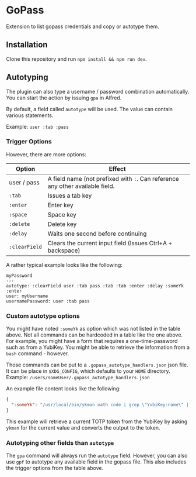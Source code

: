 # GoPass

Extension to list gopass credentials and copy or autotype them.

## Installation

Clone this repository and run `npm install && npm run dev`.


## Autotyping

The plugin can also type a username / password combination automatically. You can start the action by issuing `gpa` in Alfred.

By default, a field called `autotype` will be used. The value can contain various statements.

Example: `user :tab :pass`

### Trigger Options

However, there are more options:

| Option        | Effect                                                                        |
|---------------|-------------------------------------------------------------------------------|
| user / pass   | A field name (not prefixed with `:`. Can reference any other available field. |
| `:tab`        | Issues a tab key                                                              |
| `:enter`      | Enter key                                                                     |
| `:space`      | Space key                                                                     |
| `:delete`     | Delete key                                                                    |
| `:delay`      | Waits one second before continuing                                            |
| `:clearField` | Clears the current input field (Issues Ctrl+A + backspace)                    |

A rather typical example looks like the following:

```
myPassword
---
autotype: :clearField user :tab pass :tab :tab :enter :delay :someYk :enter
user: myUsername
usernamePassword: user :tab pass
```

### Custom autotype options

You might have noted `:someYk` as option which was not listed in the table above. Not all commands can be hardcoded in a table like the one above. For example, you might have a form that requires a one-time-password such as from a YubiKey. You might be able to retrieve the information from a `bash` command - however.

Those commands can be put to a `.gopass_autotype_handlers.json` json file. It can be place in `$XDG_CONFIG`, which defaults to your `HOME` directory. Example: `/users/someUser/.gopass_autotype_handlers.json`

An example file content looks like the following:

```json
{
  ":someYk": "/usr/local/bin/ykman oath code | grep \"YubiKey:name\" | sed 's/.*\\([0-9]\\{6\\}\\)$/\\1/g'"
}
```

This example will retrieve a current TOTP token from the YubiKey by asking `ykman` for the current value and converts the output to the token.

### Autotyping other fields than `autotype`

The `gpa` command will always run the `autotype` field. However, you can also use `gpf` to autotype any available field in the gopass file. This also includes the trigger options from the table above.